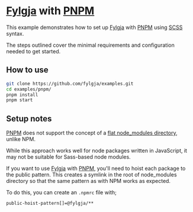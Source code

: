 # [Fylgja] with [PNPM]

This example demonstrates how to set up [Fylgja] with [PNPM] using [SCSS] syntax.

The steps outlined cover the minimal requirements and configuration needed to get started.

[Fylgja]: https://fylgja.dev/
[PNPM]: https://pnpm.io/
[SCSS]: https://sass-lang.com/

## How to use

```sh
git clone https://github.com/fylgja/examples.git
cd examples/pnpm/
pnpm install
pnpm start
```

## Setup notes

[PNPM] does not support the concept of a [flat node_modules directory](https://pnpm.io/pnpm-vs-npm#npms-flat-tree), unlike NPM.

While this approach works well for node packages written in JavaScript, it may not be suitable for Sass-based node modules.

If you want to use [Fylgja] with [PNPM], you'll need to hoist each package to the public pattern. This creates a symlink in the root of node_modules directory so that the same pattern as with NPM works as expected.

To do this, you can create an `.npmrc` file with;

```properties
public-hoist-pattern[]=@fylgja/**
```
